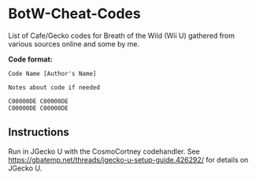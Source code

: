 # BotW-Cheat-Codes
List of Cafe/Gecko codes for Breath of the Wild (Wii U) gathered from various sources online and some by me.

**Code format:**
```
Code Name [Author's Name]

Notes about code if needed

C00000DE C00000DE
C00000DE C00000DE
```

## Instructions
Run in JGecko U with the CosmoCortney codehandler. 
See https://gbatemp.net/threads/jgecko-u-setup-guide.426292/ for details on JGecko U.
